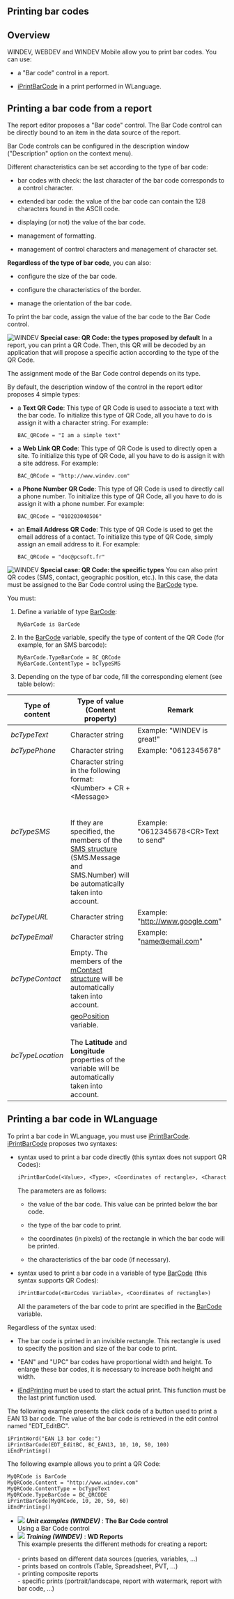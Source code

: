 
## Printing bar codes
			

<a name="NOTE1"></a>
<a name="NOTE2_1"></a>


## Overview
<a name="overview_ELTTEXTE000272"></a>
WINDEV, WEBDEV and WINDEV Mobile allow you to print bar codes. You can use:

- a "Bar code" control in a report.

- [iPrintBarCode](../WDLang5/3046020.md) in a print performed in WLanguage.






<a name="NOTE3"></a>
<a name="NOTE3_1"></a>


## Printing a bar code from a report
<a name="printing_bar_code_from_report_ELTTEXTE000296"></a>
The report editor proposes a "Bar code" control. The Bar Code control can be directly bound to an item in the data source of the report.

Bar Code controls can be configured in the description window ("Description" option on the context menu).

Different characteristics can be set according to the type of bar code:

- bar codes with check: the last character of the bar code corresponds to a control character.

- extended bar code: the value of the bar code can contain the 128 characters found in the ASCII code.

- displaying (or not) the value of the bar code.

- management of formatting.

- management of control characters and management of character set.




**Regardless of the type of bar code**, you can also:

- configure the size of the bar code.

- configure the characteristics of the border.

- manage the orientation of the bar code.




To print the bar code, assign the value of the bar code to the Bar Code control. 


![WINDEV](https://doc.pcsoft.fr/ext/images/us/WD.png) **Special case: QR Code: the types proposed by default**
In a report, you can print a QR Code. Then, this QR will be decoded by an application that will propose a specific action according to the type of the QR Code. 

The assignment mode of the Bar Code control depends on its type. 

By default, the description window of the control in the report editor proposes 4 simple types: 

- a **Text QR Code**: This type of QR Code is used to associate a text with the bar code. To initialize this type of QR Code, all you have to do is assign it with a character string. For example: 
	
	```wl
	BAC_QRCode = "I am a simple text"
	```


- a **Web Link QR Code**: This type of QR Code is used to directly open a site. To initialize this type of QR Code, all you have to do is assign it with a site address. For example: 
	
	```wl
	BAC_QRCode = "http://www.windev.com"
	```


- a **Phone Number QR Code**: This type of QR Code is used to directly call a phone number. To initialize this type of QR Code, all you have to do is assign it with a phone number. For example: 
	
	```wl
	BAC_QRCode = "010203040506"
	```


- an **Email Address QR Code**: This type of QR Code is used to get the email address of a contact. To initialize this type of QR Code, simply assign an email address to it. For example: 
	
	```wl
	BAC_QRCode = "doc@pcsoft.fr"
	```




![WINDEV](https://doc.pcsoft.fr/ext/images/us/WD.png) **Special case: QR Code: the specific types**
You can also print QR codes (SMS, contact, geographic position, etc.). In this case, the data must be assigned to the Bar Code control using the [BarCode](../WDLang5/1000019451.md) type. 

You must: 

1. Define a variable of type [BarCode](../WDLang5/1000019451.md): 
	
	```wl
	MyBarCode is BarCode
	```


2. In the [BarCode](../WDLang5/1000019451.md) variable, specify the type of content of the QR Code (for example, for an SMS barcode): 
	
	```wl
	MyBarCode.TypeBarCode = BC_QRCode
	MyBarCode.ContentType = bcTypeSMS
	```


3. Depending on the type of bar code, fill the corresponding element (see table below): 
	

| Type of content | Type of value (Content property) | Remark |
| --- | --- | --- |
| *bcTypeText* | Character string | Example: "WINDEV is great!" |
| *bcTypePhone* | Character string | Example: "0612345678" |
| *bcTypeSMS* | Character string in the following format: <br>&lt;Number&gt; + CR + &lt;Message&gt;<br><br><br>If they are specified, the members of the [SMS structure](../WDLang3/3068003.md) (SMS.Message and SMS.Number) will be automatically taken into account. | Example: "0612345678&lt;CR&gt;Text to send" |
| *bcTypeURL* | Character string | Example: "http://www.google.com" |
| *bcTypeEmail* | Character string | Example: "name@email.com" |
| *bcTypeContact* | Empty. The members of the [mContact structure](../WDLang3/1000006111.md) will be automatically taken into account. |   |
| *bcTypeLocation* | [geoPosition](../WDLang3/1000019191.md) variable.<br><br>The **Latitude** and **Longitude** properties of the variable will be automatically taken into account. |   |






<a name="NOTE3_3"></a>


## Printing a bar code in WLanguage
<a name="printing_bar_code_wlanguage_ELTTEXTE000332"></a>
To print a bar code in WLanguage, you must use [iPrintBarCode](../WDLang5/3046020.md). 
[iPrintBarCode](../WDLang5/3046020.md) proposes two syntaxes: 

- syntax used to print a bar code directly (this syntax does not support QR Codes):
	
	```txt
	iPrintBarCode(<Value>, <Type>, <Coordinates of rectangle>, <Characteristics>)
	```

	The parameters are as follows:

	- the value of the bar code. This value can be printed below the bar code.

	- the type of the bar code to print.

	- the coordinates (in pixels) of the rectangle in which the bar code will be printed. 

	- the characteristics of the bar code (if necessary).







- syntax used to print a bar code in a variable of type [BarCode](../WDLang5/1000019451.md) (this syntax supports QR Codes):
	
	```txt
	iPrintBarCode(<BarCodes Variable>, <Coordinates of rectangle>)
	```

	All the parameters of the bar code to print are specified in the [BarCode](../WDLang5/1000019451.md) variable. 




Regardless of the syntax used: 

- The bar code is printed in an invisible rectangle. This rectangle is used to specify the position and size of the bar code to print.

- "EAN" and "UPC" bar codes have proportional width and height. To enlarge these bar codes, it is necessary to increase both height and width.

- [iEndPrinting](../WDLang5/3046053.md) must be used to start the actual print. This function must be the last print function used.




The following example presents the click code of a button used to print a EAN 13 bar code. The value of the bar code is retrieved in the edit control named "EDT_EditBC".


```wl
iPrintWord("EAN 13 bar code:") 
iPrintBarCode(EDT_EditBC, BC_EAN13, 10, 10, 50, 100) 
iEndPrinting()
```


The following example allows you to print a QR Code: 


```wl
MyQRCode is BarCode
MyQRCode.Content = "http://www.windev.com"
MyQRCode.ContentType = bcTypeText
MyQRCode.TypeBarCode = BC_QRCODE
iPrintBarCode(MyQRCode, 10, 20, 50, 60)
iEndPrinting()
```







- ![](https://doc.pcsoft.fr/en-US/images/image.awp?langid=3&name=TheBarCodecontrol.gif) ***Unit examples (WINDEV)*** : **The Bar Code control** <br>Using a Bar Code control
- ![](https://doc.pcsoft.fr/en-US/images/image.awp?langid=3&name=WDReports.gif) ***Training (WINDEV)*** : **WD Reports** <br>This example presents the different methods for creating a report:<br><br>- prints based on different data sources (queries, variables, ...)<br>- prints based on controls (Table, Spreadsheet, PVT, ...)<br>- printing composite reports<br>- specific prints (portrait/landscape, report with watermark, report with bar code, ...)


